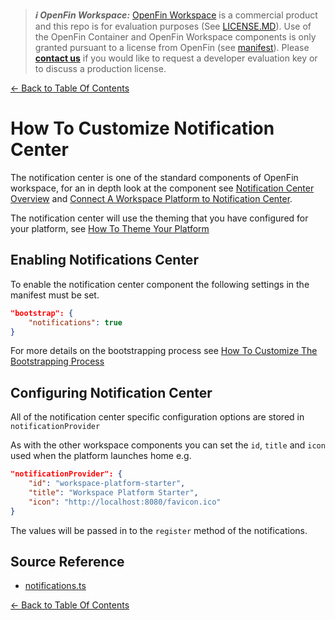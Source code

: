 > **_:information_source: OpenFin Workspace:_** [OpenFin Workspace](https://www.openfin.co/workspace/) is a commercial product and this repo is for evaluation purposes (See [LICENSE.MD](../LICENSE.MD)). Use of the OpenFin Container and OpenFin Workspace components is only granted pursuant to a license from OpenFin (see [manifest](../public/manifest.fin.json)). Please [**contact us**](https://www.openfin.co/workspace/poc/) if you would like to request a developer evaluation key or to discuss a production license.

[<- Back to Table Of Contents](../README.md)

# How To Customize Notification Center

The notification center is one of the standard components of OpenFin workspace, for an in depth look at the component see [Notification Center Overview](https://developers.openfin.co/of-docs/docs/overview-notifications) and [Connect A Workspace Platform to Notification Center](https://developers.openfin.co/of-docs/docs/connect-a-workspace-platform-to-notification-center).

The notification center will use the theming that you have configured for your platform, see [How To Theme Your Platform](./how-to-theme-your-platform.md)

## Enabling Notifications Center

To enable the notification center component the following settings in the manifest must be set.

```json
"bootstrap": {
    "notifications": true
}
```

For more details on the bootstrapping process see [How To Customize The Bootstrapping Process](./how-to-customize-the-bootstrapping-process.md)

## Configuring Notification Center

All of the notification center specific configuration options are stored in `notificationProvider`

As with the other workspace components you can set the `id`, `title` and `icon` used when the platform launches home e.g.

```json
"notificationProvider": {
    "id": "workspace-platform-starter",
    "title": "Workspace Platform Starter",
    "icon": "http://localhost:8080/favicon.ico"
}
```

The values will be passed in to the `register` method of the notifications.

## Source Reference

- [notifications.ts](../client/src/framework/workspace/notifications.ts)

[<- Back to Table Of Contents](../README.md)
